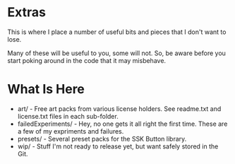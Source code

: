 
Extras
============
This is where I place a number of useful bits and pieces that I don't want to lose.

Many of these will be useful to you, some will not.  So, be aware before you start poking around in the code that it may misbehave.



What Is Here
============
 * art/ - Free art packs from various license holders.  See readme.txt and license.txt files in each sub-folder.
 * failedExperiments/ - Hey, no one gets it all right the first time.  These are a few of my expriments and failures.
 * presets/ - Several preset packs for the SSK Button library.
 * wip/ - Stuff I'm not ready to release yet, but want safely stored in the Git.

 


